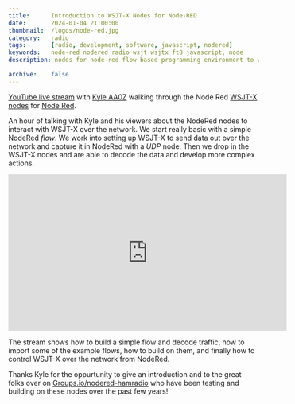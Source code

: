 ```yaml
---
title: 		Introduction to WSJT-X Nodes for Node-RED
date: 		2024-01-04 21:00:00
thumbnail: 	/logos/node-red.jpg
category: 	radio
tags: 		[radio, development, software, javascript, nodered]
keywords:   node-red nodered radio wsjt wsjtx ft8 javascript, node
description: nodes for node-red flow based programming environment to work with WSJT-X software

archive:	false
---
```


[YouTube live stream](https://www.youtube.com/watch?v=08y0yRGPq2s&t=9s) with [Kyle AA0Z](https://www.youtube.com/@AA0Z) walking through the Node Red [WSJT-X nodes](https://flows.nodered.org/node/node-red-contrib-wsjt-x) for [Node Red](https://flows.nodered.org).

An hour of talking with Kyle and his viewers about the NodeRed nodes to interact with WSJT-X over the network. We start really basic with a simple NodeRed _flow_. We work into setting up WSJT-X to send data out over the network and capture it in NodeRed with a _UDP_ node. Then we drop in the WSJT-X nodes and are able to decode the data and develop more complex actions.

<iframe width="560" height="315" style="margin: auto; display: block;"
    src="https://www.youtube.com/embed/08y0yRGPq2s?si=eXmflNU1VMI1m07w" title="YouTube video player"
    frameborder="0"
    allow="accelerometer; autoplay; clipboard-write; encrypted-media; gyroscope; picture-in-picture; web-share"
    allowfullscreen></iframe>

The stream shows how to build a simple flow and decode traffic, how to import some of the example flows, how to build on them, and finally how to control WSJT-X over the network from NodeRed.

Thanks Kyle for the oppurtunity to give an introduction and to the great folks over on [Groups.io/nodered-hamradio](https://groups.io/g/nodered-hamradio) who have been testing and building on these nodes over the past few years!

